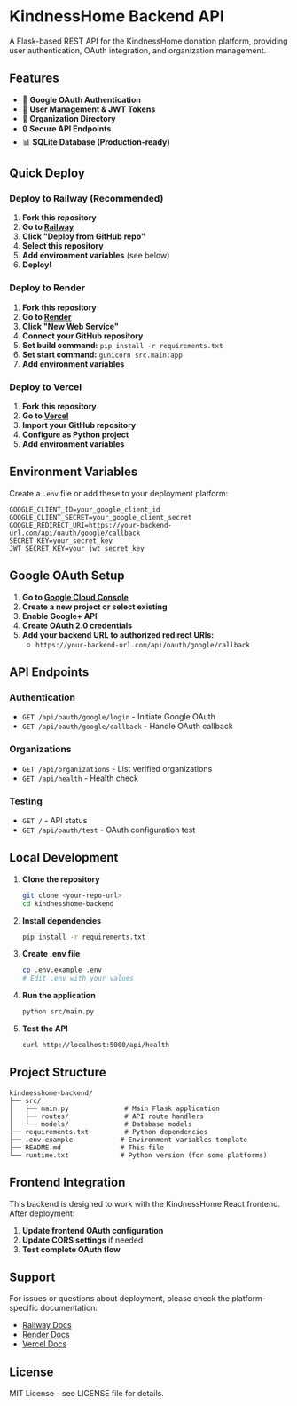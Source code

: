 # KindnessHome Backend API

A Flask-based REST API for the KindnessHome donation platform, providing user authentication, OAuth integration, and organization management.

## Features

- 🔐 **Google OAuth Authentication**
- 👤 **User Management & JWT Tokens**
- 🏢 **Organization Directory**
- 🔒 **Secure API Endpoints**
- 📊 **SQLite Database (Production-ready)**

## Quick Deploy

### Deploy to Railway (Recommended)

1. **Fork this repository**
2. **Go to [Railway](https://railway.app/)**
3. **Click "Deploy from GitHub repo"**
4. **Select this repository**
5. **Add environment variables** (see below)
6. **Deploy!**

### Deploy to Render

1. **Fork this repository**
2. **Go to [Render](https://render.com/)**
3. **Click "New Web Service"**
4. **Connect your GitHub repository**
5. **Set build command:** `pip install -r requirements.txt`
6. **Set start command:** `gunicorn src.main:app`
7. **Add environment variables**

### Deploy to Vercel

1. **Fork this repository**
2. **Go to [Vercel](https://vercel.com/)**
3. **Import your GitHub repository**
4. **Configure as Python project**
5. **Add environment variables**

## Environment Variables

Create a `.env` file or add these to your deployment platform:

```env
GOOGLE_CLIENT_ID=your_google_client_id
GOOGLE_CLIENT_SECRET=your_google_client_secret
GOOGLE_REDIRECT_URI=https://your-backend-url.com/api/oauth/google/callback
SECRET_KEY=your_secret_key
JWT_SECRET_KEY=your_jwt_secret_key
```

## Google OAuth Setup

1. **Go to [Google Cloud Console](https://console.cloud.google.com/)**
2. **Create a new project or select existing**
3. **Enable Google+ API**
4. **Create OAuth 2.0 credentials**
5. **Add your backend URL to authorized redirect URIs:**
   - `https://your-backend-url.com/api/oauth/google/callback`

## API Endpoints

### Authentication
- `GET /api/oauth/google/login` - Initiate Google OAuth
- `GET /api/oauth/google/callback` - Handle OAuth callback

### Organizations
- `GET /api/organizations` - List verified organizations
- `GET /api/health` - Health check

### Testing
- `GET /` - API status
- `GET /api/oauth/test` - OAuth configuration test

## Local Development

1. **Clone the repository**
   ```bash
   git clone <your-repo-url>
   cd kindnesshome-backend
   ```

2. **Install dependencies**
   ```bash
   pip install -r requirements.txt
   ```

3. **Create .env file**
   ```bash
   cp .env.example .env
   # Edit .env with your values
   ```

4. **Run the application**
   ```bash
   python src/main.py
   ```

5. **Test the API**
   ```bash
   curl http://localhost:5000/api/health
   ```

## Project Structure

```
kindnesshome-backend/
├── src/
│   ├── main.py              # Main Flask application
│   ├── routes/              # API route handlers
│   └── models/              # Database models
├── requirements.txt         # Python dependencies
├── .env.example            # Environment variables template
├── README.md               # This file
└── runtime.txt             # Python version (for some platforms)
```

## Frontend Integration

This backend is designed to work with the KindnessHome React frontend. After deployment:

1. **Update frontend OAuth configuration**
2. **Update CORS settings** if needed
3. **Test complete OAuth flow**

## Support

For issues or questions about deployment, please check the platform-specific documentation:
- [Railway Docs](https://docs.railway.app/)
- [Render Docs](https://render.com/docs)
- [Vercel Docs](https://vercel.com/docs)

## License

MIT License - see LICENSE file for details.

